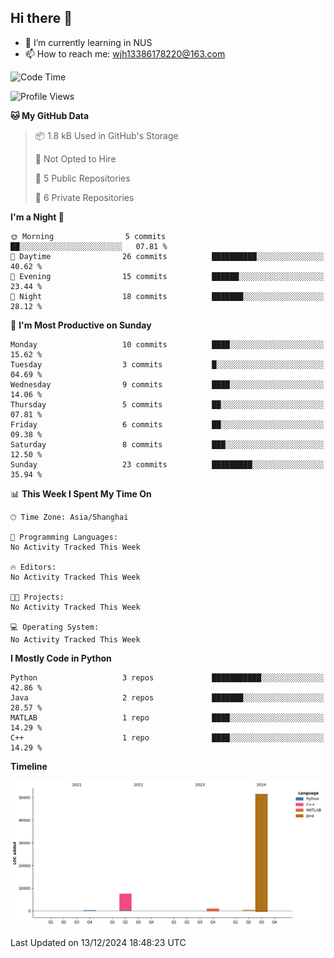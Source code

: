 ## Hi there 👋

- 🌱 I’m currently learning in NUS
- 📫 How to reach me: wjh13386178220@163.com


<!--START_SECTION:waka-->
![Code Time](http://img.shields.io/badge/Code%20Time-299%20hrs%2019%20mins-blue)

![Profile Views](http://img.shields.io/badge/Profile%20Views-0-blue)

**🐱 My GitHub Data** 

> 📦 1.8 kB Used in GitHub's Storage 
 > 
> 🚫 Not Opted to Hire
 > 
> 📜 5 Public Repositories 
 > 
> 🔑 6 Private Repositories 
 > 
**I'm a Night 🦉** 

```text
🌞 Morning                5 commits           ██░░░░░░░░░░░░░░░░░░░░░░░   07.81 % 
🌆 Daytime                26 commits          ██████████░░░░░░░░░░░░░░░   40.62 % 
🌃 Evening                15 commits          ██████░░░░░░░░░░░░░░░░░░░   23.44 % 
🌙 Night                  18 commits          ███████░░░░░░░░░░░░░░░░░░   28.12 % 
```
📅 **I'm Most Productive on Sunday** 

```text
Monday                   10 commits          ████░░░░░░░░░░░░░░░░░░░░░   15.62 % 
Tuesday                  3 commits           █░░░░░░░░░░░░░░░░░░░░░░░░   04.69 % 
Wednesday                9 commits           ████░░░░░░░░░░░░░░░░░░░░░   14.06 % 
Thursday                 5 commits           ██░░░░░░░░░░░░░░░░░░░░░░░   07.81 % 
Friday                   6 commits           ██░░░░░░░░░░░░░░░░░░░░░░░   09.38 % 
Saturday                 8 commits           ███░░░░░░░░░░░░░░░░░░░░░░   12.50 % 
Sunday                   23 commits          █████████░░░░░░░░░░░░░░░░   35.94 % 
```


📊 **This Week I Spent My Time On** 

```text
🕑︎ Time Zone: Asia/Shanghai

💬 Programming Languages: 
No Activity Tracked This Week

🔥 Editors: 
No Activity Tracked This Week

🐱‍💻 Projects: 
No Activity Tracked This Week

💻 Operating System: 
No Activity Tracked This Week
```

**I Mostly Code in Python** 

```text
Python                   3 repos             ███████████░░░░░░░░░░░░░░   42.86 % 
Java                     2 repos             ███████░░░░░░░░░░░░░░░░░░   28.57 % 
MATLAB                   1 repo              ████░░░░░░░░░░░░░░░░░░░░░   14.29 % 
C++                      1 repo              ████░░░░░░░░░░░░░░░░░░░░░   14.29 % 
```



**Timeline**

![Lines of Code chart](https://raw.githubusercontent.com/wuhu-wang/wuhu-wang/main/assets/bar_graph.png)


 Last Updated on 13/12/2024 18:48:23 UTC
<!--END_SECTION:waka-->
